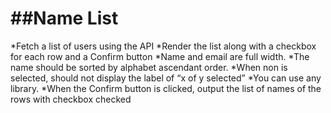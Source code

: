 ##Name List
=======================

*Fetch a list of users using the API
*Render the list along with a checkbox for each row and a Confirm button
*Name and email are full width.
*The name should be sorted by alphabet ascendant order.
*When non is selected, should not display the label of “x of y selected”
*You can use any library.
*When the Confirm button is clicked, output the list of names of the rows with checkbox checked
